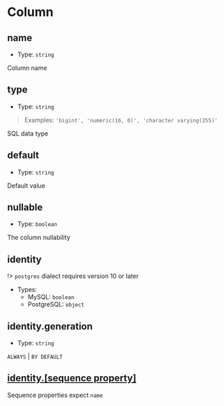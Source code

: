 # Column

## name

- Type: `string`

Column name

## type

- Type: `string`

> Examples: `'bigint', 'numeric(16, 0)', 'character varying(255)'`

SQL data type

## default

- Type: `string`

Default value

## nullable

- Type: `boolean`

The column nullability

## identity

!> `postgres` dialect requires version 10 or later

- Types:
  - MySQL: `boolean`
  - PostgreSQL: `object`

## identity.generation

- Type: `string`

`ALWAYS` &#124; `BY DEFAULT`

## [identity.[sequence property]](metadata/sequence.md)

Sequence properties expect `name`
